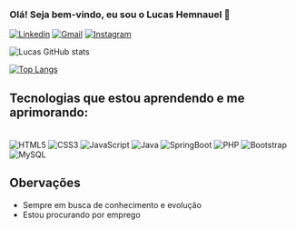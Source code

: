 ### Olá! Seja bem-vindo, eu sou o Lucas Hemnauel 🤙

[![Linkedin](https://img.shields.io/badge/LinkedIn-0077B5?style=for-the-badge&logo=linkedin&logoColor=white)](https://www.linkedin.com/in/lucas-hemanuel-gomes-de-oliveira-29024a171/)
[![Gmail](https://img.shields.io/badge/Gmail-D14836?style=for-the-badge&logo=gmail&logoColor=white)](lucashemanuel890@gmail.com)
[![Instagram](https://img.shields.io/badge/Instagram-E4405F?style=for-the-badge&logo=instagram&logoColor=white)](https://www.instagram.com/lucas.gomes2/)

![Lucas GitHub stats](https://github-readme-stats.vercel.app/api?username=lucashemanuel&show_icons=true&theme=dracula)

[![Top Langs](https://github-readme-stats.vercel.app/api/top-langs/?username=lucashemanuel&layout=compact)](https://github.com/anuraghazra/github-readme-stats)

## Tecnologias que estou aprendendo e me aprimorando:

<div style="display: inline-block"><br/>
    <img align="center" alt="HTML5" src="https://img.shields.io/badge/HTML5-E34F26?style=for-the-badge&logo=html5&logoColor=white"/>
    <img align="center" alt="CSS3" src="https://img.shields.io/badge/CSS3-1572B6?style=for-the-badge&logo=css3&logoColor=white"/>
    <img align="center" alt="JavaScript" src="https://img.shields.io/badge/JavaScript-F7DF1E?style=for-the-badge&logo=javascript&logoColor=black"/>
    <img align="center" alt="Java" src="https://img.shields.io/badge/Java-ED8B00?style=for-the-badge&logo=java&logoColor=white"/>
    <img align="center" alt="SpringBoot" src="https://img.shields.io/badge/Spring-6DB33F?style=for-the-badge&logo=spring&logoColor=white"/>
    <img align="center" alt="PHP" src="https://img.shields.io/badge/PHP-777BB4?style=for-the-badge&logo=php&logoColor=white"/>
    <img align="center" alt="Bootstrap" src="https://img.shields.io/badge/Bootstrap-563D7C?style=for-the-badge&logo=bootstrap&logoColor=white"/>
    <img align="center" alt="MySQL" src="https://img.shields.io/badge/MySQL-00000F?style=for-the-badge&logo=mysql&logoColor=white"/>
</div><br/>

## Obervações
- Sempre em busca de conhecimento e evolução 
- Estou procurando por emprego
